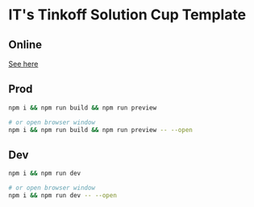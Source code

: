 # IT's Tinkoff Solution Cup Template

## Online

[See here](https://dmkret.github.io/itstsc)

## Prod

```bash
npm i && npm run build && npm run preview

# or open browser window
npm i && npm run build && npm run preview -- --open
```

## Dev

```bash
npm i && npm run dev

# or open browser window
npm i && npm run dev -- --open
```
